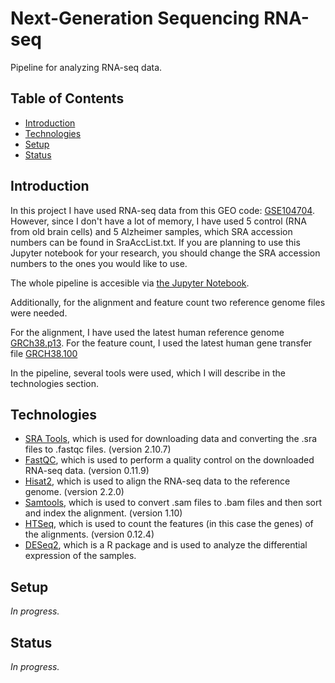 # Next-Generation Sequencing RNA-seq

Pipeline for analyzing RNA-seq data.

## Table of Contents

* [Introduction](##Introduction)
* [Technologies](##Technologies)
* [Setup](##Setup)
* [Status](##Status)

## Introduction

In this project I have used RNA-seq data from this GEO code: [GSE104704](https://www.ncbi.nlm.nih.gov/geo/query/acc.cgi?acc=GSE104704).
However, since I don't have a lot of memory, I have used 5 control \(RNA from old brain cells\) and 5 Alzheimer samples, which SRA accession numbers can be found in SraAccList.txt. If you are planning to use this Jupyter notebook for your research, you should change the SRA accession numbers to the ones you would like to use.

The whole pipeline is accesible via [the Jupyter Notebook](https://github.com/Mees-Molenaar/NGS_Alzheimer_Project/blob/master/NGS_pipeline.ipynb).

Additionally, for the alignment and feature count two reference genome files were needed. 

For the alignment, I have used the latest human reference genome [GRCh38.p13](https://www.ncbi.nlm.nih.gov/assembly/GCF_000001405.39).
For the feature count, I used the latest human gene transfer file [GRCH38.100](ftp://ftp.ensembl.org/pub/release-100/gtf/homo_sapiens/Homo_sapiens.GRCh38.100.gtf.gz)

In the pipeline, several tools were used, which I will describe in the technologies section.

## Technologies

* [SRA Tools](https://ncbi.github.io/sra-tools/), which is used for downloading data and converting the .sra files to .fastqc files. (version 2.10.7)
* [FastQC](https://www.bioinformatics.babraham.ac.uk/projects/fastqc/), which is used to perform a quality control on the downloaded RNA-seq data. (version 0.11.9)
* [Hisat2](http://daehwankimlab.github.io/hisat2/), which is used to align the RNA-seq data to the reference genome. (version 2.2.0)
* [Samtools](http://www.htslib.org/doc/samtools.html), which is used to convert .sam files to .bam files and then sort and index the alignment. (version 1.10)
* [HTSeq](https://htseq.readthedocs.io/en/master/), which is used to count the features (in this case the genes) of the alignments. (version 0.12.4)
* [DESeq2](https://bioconductor.org/packages/release/bioc/html/DESeq2.html), which is a R package and is used to analyze the differential expression of the samples.

## Setup

*In progress.*

## Status

*In progress.*